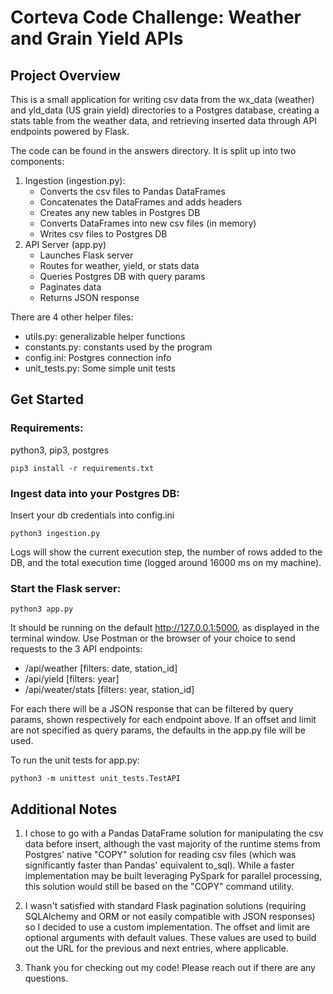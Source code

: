 # Corteva Code Challenge: Weather and Grain Yield APIs

## Project Overview
This is a small application for writing csv data from the wx_data (weather) and yld_data (US grain yield) directories to a Postgres database, creating a stats table from the weather data, and retrieving inserted data through API endpoints powered by Flask.

The code can be found in the answers directory. It is split up into two components: 
1. Ingestion (ingestion.py):
	* Converts the csv files to Pandas DataFrames
	* Concatenates the DataFrames and adds headers
	* Creates any new tables in Postgres DB
	* Converts DataFrames into new csv files (in memory)
	* Writes csv files to Postgres DB
2. API Server (app.py)
	* Launches Flask server
	* Routes for weather, yield, or stats data
	* Queries Postgres DB with query params
	* Paginates data
	* Returns JSON response

There are 4 other helper files:
* utils.py: generalizable helper functions
* constants.py: constants used by the program
* config.ini: Postgres connection info
* unit_tests.py: Some simple unit tests

## Get Started

### Requirements:
python3, pip3, postgres

```
pip3 install -r requirements.txt
```

### Ingest data into your Postgres DB:

Insert your db credentials into config.ini
```
python3 ingestion.py
```
Logs will show the current execution step, the number of rows added to the DB, and the total execution time (logged around 16000 ms on my machine).
### Start the Flask server:
```
python3 app.py
```
It should be running on the default http://127.0.0.1:5000, as displayed in the terminal window.
Use Postman or the browser of your choice to send requests to the 3 API endpoints:
* /api/weather [filters: date, station_id]
* /api/yield [filters: year]
* /api/weater/stats [filters: year, station_id]

For each there will be a JSON response that can be filtered by query params, shown respectively for each endpoint above. If an offset and limit are not specified as query params, the defaults in the app.py file will be used.

To run the unit tests for app.py:
```
python3 -m unittest unit_tests.TestAPI
```



## Additional Notes

1) I chose to go with a Pandas DataFrame solution for manipulating the csv data before insert, although the vast majority of the runtime stems from Postgres' native "COPY" solution for reading csv files (which was significantly faster than Pandas' equivalent to_sql). While a faster implementation may be built leveraging PySpark for parallel processing, this solution would still be based on the "COPY" command utility.

2) I wasn't satisfied with standard Flask pagination solutions (requiring SQLAlchemy and ORM or not easily compatible with JSON responses) so I decided to use a custom implementation. The offset and limit are optional arguments with default values. These values are used to build out the URL for the previous and next entries, where applicable.

3) Thank you for checking out my code! Please reach out if there are any questions.
